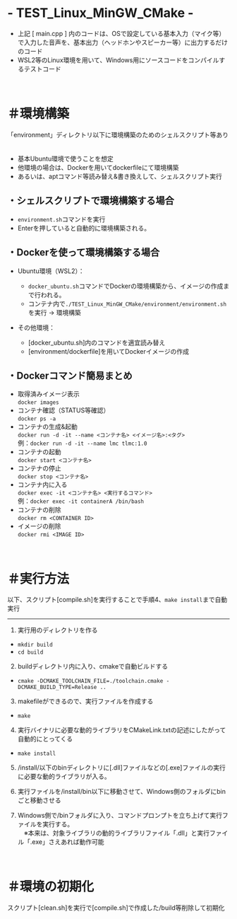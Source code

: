 # - TEST_Linux_MinGW_CMake -


- 上記 [ main.cpp ] 内のコードは、OSで設定している基本入力（マイク等）で入力した音声を、基本出力（ヘッドホンやスピーカー等）に出力するだけのコード
- WSL2等のLinux環境を用いて、Windows用にソースコードをコンパイルするテストコード
<br>


# ＃環境構築

「environment」ディレクトリ以下に環境構築のためのシェルスクリプト等あり<br>
　
- 基本Ubuntu環境で使うことを想定
- 他環境の場合は、Dockerを用いてdockerfileにて環境構築
- あるいは、aptコマンド等読み替え&書き換えして、シェルスクリプト実行


## ・シェルスクリプトで環境構築する場合

- `environment.sh`コマンドを実行
- Enterを押していると自動的に環境構築される。

## ・Dockerを使って環境構築する場合

- Ubuntu環境（WSL2）：
    - `docker_ubuntu.sh`コマンドでDockerの環境構築から、イメージの作成まで行われる。
    - コンテナ内で`./TEST_Linux_MinGW_CMake/environment/environment.sh`を実行 -> 環境構築

- その他環境：
    - [docker_ubuntu.sh]内のコマンドを適宜読み替え
    - [environment/dockerfile]を用いてDockerイメージの作成

## ・Dockerコマンド簡易まとめ

- 取得済みイメージ表示<br>
`docker images`<br>
- コンテナ確認（STATUS等確認）<br>
`docker ps -a`<br>
- コンテナの生成&起動<br>
`docker run -d -it --name <コンテナ名> <イメージ名>:<タグ>`<br>
例：`docker run -d -it --name lmc tlmc:1.0`<br>
- コンテナの起動<br>
`docker start <コンテナ名>`<br>
- コンテナの停止<br>
`docker stop <コンテナ名>`<br>
- コンテナ内に入る<br>
`docker exec -it <コンテナ名> <実行するコマンド>`<br>
例：`docker exec -it containerA /bin/bash`<br>
- コンテナの削除<br>
`docker rm <CONTAINER ID>`<br>
- イメージの削除<br>
`docker rmi <IMAGE ID>`<br>


<br>


# ＃実行方法


以下、スクリプト[compile.sh]を実行することで手順4、`make install`まで自動実行

<hr>

1. 実行用のディレクトリを作る<br>
- `mkdir build`<br>
- `cd build`

2. buildディレクトリ内に入り、cmakeで自動ビルドする<br>
- `cmake -DCMAKE_TOOLCHAIN_FILE=./toolchain.cmake -DCMAKE_BUILD_TYPE=Release ..`<br>


3. makefileができるので、実行ファイルを作成する<br>
- `make`<br>



4. 実行バイナリに必要な動的ライブラリをCMakeLink.txtの記述にしたがって自動的にとってくる<br>
- `make install`<br>

5. /install/以下のbinディレクトリに[.dll]ファイルなどの[.exe]ファイルの実行に必要な動的ライブラリが入る。<br>


6. 実行ファイルを/install/bin以下に移動させて、Windows側のフォルダにbinごと移動させる<br>

7. Windows側で/binフォルダに入り、コマンドプロンプトを立ち上げて実行ファイルを実行する。<br/>
　※本来は、対象ライブラリの動的ライブラリファイル「.dll」と実行ファイル「.exe」さえあれば動作可能

<br>


# ＃環境の初期化

スクリプト[clean.sh]を実行で[compile.sh]で作成した/build等削除して初期化

